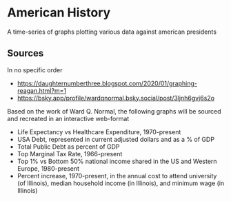 # American History
A time-series of graphs plotting various data against american presidents

## Sources
In no specific order

- https://daughternumberthree.blogspot.com/2020/01/graphing-reagan.html?m=1
- https://bsky.app/profile/wardqnormal.bsky.social/post/3ljnh6gvj6s2o

Based on the work of Ward Q. Normal, the following graphs will be sourced and recreated in an interactive web-format
- Life Expectancy vs Healthcare Expenditure, 1970-present
- USA Debt, represented in current adjusted dollars and as a % of GDP
- Total Public Debt as percent of GDP
- Top Marginal Tax Rate, 1966-present
- Top 1% vs Bottom 50% national income shared in the US and Western Europe, 1980-present
- Percent increase, 1970-present, in the annual cost to attend university (of Illinois), median household income (in Illinois), and minimum wage (in Illinois)